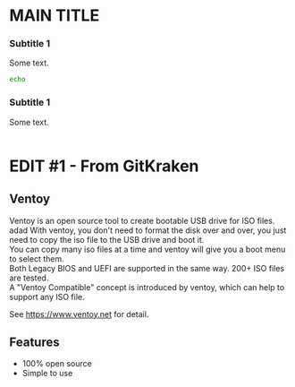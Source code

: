 MAIN TITLE
==========

### Subtitle 1

Some text.

```bash
echo
```

### Subtitle 1

Some text.

```bash

```

# EDIT #1 - From GitKraken

## Ventoy
Ventoy is an open source tool to create bootable USB drive for ISO files.  
adad
With ventoy, you don't need to format the disk over and over, you just need to copy the iso file to the USB drive and boot it.  
You can copy many iso files at a time and ventoy will give you a boot menu to select them.  
Both Legacy BIOS and UEFI are supported in the same way. 200+ ISO files are tested.  
A "Ventoy Compatible" concept is introduced by ventoy, which can help to support any ISO file.  

See https://www.ventoy.net for detail.

## Features
* 100% open source
* Simple to use
